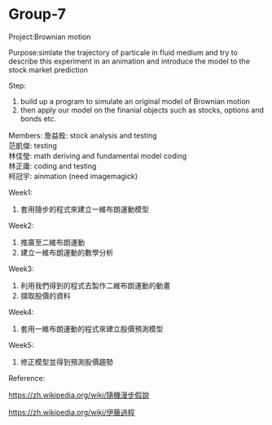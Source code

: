# Group-7

Project:Brownian motion

Purpose:simlate the trajectory of particale in fluid medium and try to describe this experiment in an animation and introduce the model to the stock market prediction

Step:
1. build up a program to simulate an original model of Brownian motion
2. then apply our model on the finanial objects such as stocks, options and bonds etc.


Members:
詹益銓: stock analysis and testing  
范凱傑: testing  
林佳瑩: math deriving and fundamental model coding  
林正庸: coding and testing  
柯冠宇: ainmation (need imagemagick)  


Week1:
1. 套用隨步的程式來建立一維布朗運動模型

Week2:
1. 推廣至二維布朗運動
2. 建立一維布朗運動的數學分析

Week3:
1. 利用我們得到的程式去製作二維布朗運動的動畫 
2. 擷取股價的資料

Week4:
1. 套用一維布朗運動的程式來建立股價預測模型

Week5:
1. 修正模型並得到預測股價趨勢



Reference:

https://zh.wikipedia.org/wiki/隨機漫步假說

https://zh.wikipedia.org/wiki/伊藤過程
